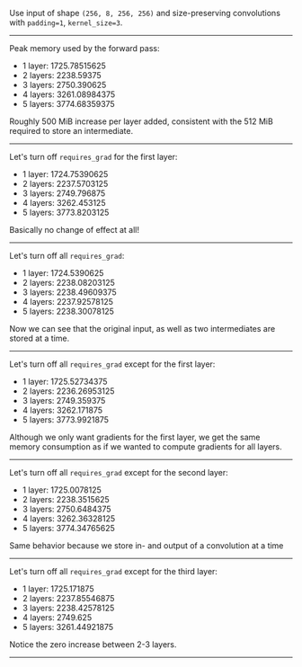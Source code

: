 Use input of shape `(256, 8, 256, 256)` and size-preserving convolutions with `padding=1`, `kernel_size=3`.

---

Peak memory used by the forward pass:

- 1 layer: 1725.78515625
- 2 layers: 2238.59375
- 3 layers: 2750.390625
- 4 layers: 3261.08984375
- 5 layers: 3774.68359375

Roughly 500 MiB increase per layer added, consistent with the 512 MiB required to store an intermediate.

---

Let's turn off `requires_grad` for the first layer:

- 1 layer: 1724.75390625
- 2 layers: 2237.5703125
- 3 layers: 2749.796875
- 4 layers: 3262.453125
- 5 layers: 3773.8203125

Basically no change of effect at all!

---

Let's turn off all `requires_grad`:

- 1 layer: 1724.5390625
- 2 layers: 2238.08203125
- 3 layers: 2238.49609375
- 4 layers: 2237.92578125
- 5 layers: 2238.30078125

Now we can see that the original input, as well as two intermediates are stored at a time.

---

Let's turn off all `requires_grad` except for the first layer:

- 1 layer: 1725.52734375
- 2 layers: 2236.26953125
- 3 layers: 2749.359375
- 4 layers: 3262.171875
- 5 layers: 3773.9921875

Although we only want gradients for the first layer, we get the same memory consumption as if we wanted to compute gradients for all layers.

---

Let's turn off all `requires_grad` except for the second layer:

- 1 layer: 1725.0078125
- 2 layers: 2238.3515625
- 3 layers: 2750.6484375
- 4 layers: 3262.36328125
- 5 layers: 3774.34765625

Same behavior because we store in- and output of a convolution at a time

---

Let's turn off all `requires_grad` except for the third layer:

- 1 layer: 1725.171875
- 2 layers: 2237.85546875
- 3 layers: 2238.42578125
- 4 layers: 2749.625
- 5 layers: 3261.44921875

Notice the zero increase between 2-3 layers.

---
